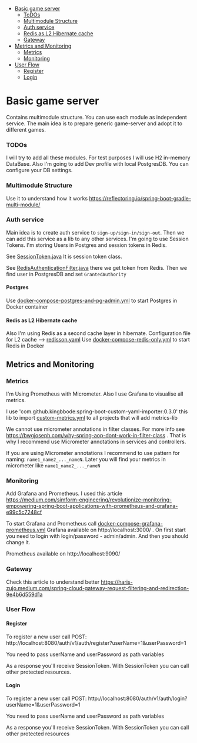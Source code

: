 
- [ Basic game server ](#Basic-game-server)
  - [ ToDOs ](#TODOs)
  - [ Multimodule Structure ](#Multimodule-Structure)
  - [Auth service](#Auth-service)
  - [Redis as L2 Hibernate cache](#Redis-as-L2-Hibernate-cache)
  - [Gateway](#Gateway)
- [Metrics and Monitoring](#Metrics-and-Monitoring)
  - [Metrics](#Metrics)
  - [Monitoring](#Monitoring)
- [User Flow](#User-Flow)
  - [Register](#Register)
  - [Login](#Login)

<a name="Basic-game-server"></a>
# Basic game server

Contains multimodule structure. You can use each module as independent service. 
The main idea is to prepare generic game-server and adopt it to different games.

<a name="TODOs"></a>
### TODOs

I will try to add all these modules. For test purposes I will use H2 in-memory DataBase.
Also I'm going to add Dev profile with local PostgresDB. You can configure your DB settings.

<a name="Multimodule-Structure"></a>
### Multimodule Structure

Use it to understand how it works https://reflectoring.io/spring-boot-gradle-multi-module/

### Auth service

Main idea is to create auth service to `sign-up/sign-in/sign-out`.
Then we can add this service as a lib to any other services. 
I'm going to use Session Tokens. I'm storing Users in Postgres and session tokens in Redis.

See [SessionToken.java](auth-service%2Fsrc%2Fmain%2Fjava%2Fcom%2Fdeft%2Fauth%2Fdata%2Fredis%2FSessionToken.java) It is session token class.

See [RedisAuthenticationFilter.java](auth-service%2Fsrc%2Fmain%2Fjava%2Fcom%2Fdeft%2Fauth%2Fconfiguration%2FRedisAuthenticationFilter.java) there we get token from Redis. Then we find user in PostgresDB and set `GrantedAuthority`

#### Postgres

Use [docker-compose-postgres-and-pg-admin.yml](docker%2Fauth-service%2Fdocker-compose-postgres-and-pg-admin.yml) to start Postgres in Docker container

#### Redis as L2 Hibernate cache

Also I'm using Redis as a second cache layer in hibernate.
Configuration file for L2 cache --> [redisson.yaml](auth-service%2Fsrc%2Fmain%2Fresources%2Fredisson.yaml)
Use [docker-compose-redis-only.yml](docker%2Fauth-service%2Fdocker-compose-redis-only.yml) to start Redis in Docker

## Metrics and Monitoring

### Metrics

I'm Using Prometheus with Micrometer. 
Also I use Grafana to visualise all metrics. 

I use 'com.github.kingbbode:spring-boot-custom-yaml-importer:0.3.0' this lib to import [custom-metrics.yml](metrics-lib%2Fsrc%2Fmain%2Fresources%2Fconfig%2Fcustom-metrics.yml)
to all projects that will add metrics-lib

We cannot use micrometer annotations in filter classes. For more info see https://bwgjoseph.com/why-spring-aop-dont-work-in-filter-class .
That is why I recommend use Micrometer annotations in services and controllers.

If you are using Micrometer annotations I recommend to use pattern for naming: `name1_name2_..._nameN`. 
Later you will find your metrics in micrometer like `name1_name2_..._nameN`


### Monitoring
Add Grafana and Prometheus. I used this article https://medium.com/simform-engineering/revolutionize-monitoring-empowering-spring-boot-applications-with-prometheus-and-grafana-e99c5c7248cf

To start Grafana and Prometheus call [docker-compose-grafana-prometheus.yml](monitoring%2Fdocker-compose-grafana-prometheus.yml)
Grafana available on http://localhost:3000/ . On first start you need to login with login/password - admin/admin. And then you should change it.

Prometheus available on http://localhost:9090/

### Gateway

Check this article to understand better https://haris-zujo.medium.com/spring-cloud-gateway-request-filtering-and-redirection-9e4b6d559d1a

### User Flow

#### Register

To register a new user call POST: http://localhost:8080/auth/v1/auth/register?userName=1&userPassword=1

You need to pass userName and userPassword as path variables

As a response you'll receive SessionToken. 
With SessionToken you can call other protected resources.

#### Login

To register a new user call POST: http://localhost:8080/auth/v1/auth/login?userName=1&userPassword=1

You need to pass userName and userPassword as path variables

As a response you'll receive SessionToken. 
With SessionToken you can call other protected resources
